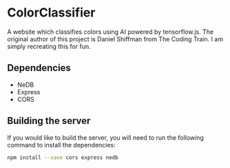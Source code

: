 # ColorClassifier
A website which classifies colors using AI powered by tensorflow.js. The original author of this project is Daniel Shiffman from The Coding Train. I am simply recreating this for fun.

## Dependencies
- NeDB
- Express
- CORS

## Building the server
If you would like to build the server, you will need to run the following command to install the dependencies:
```bash
npm install --save cors express nedb
````

